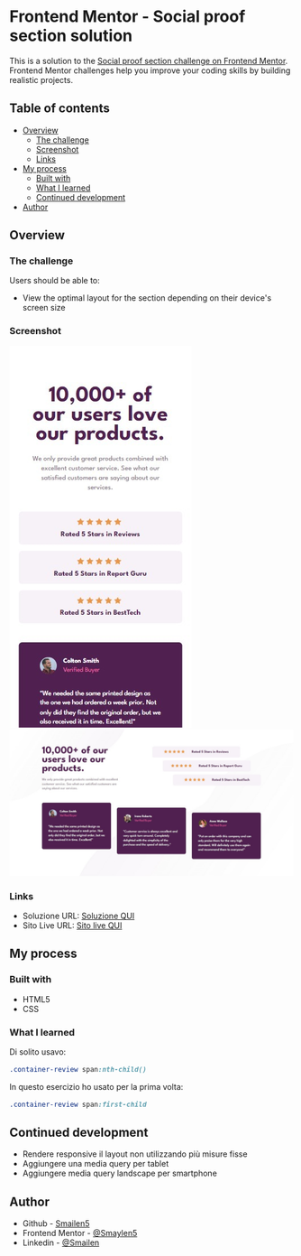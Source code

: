 # Frontend Mentor - Social proof section solution

This is a solution to the [Social proof section challenge on Frontend Mentor](https://www.frontendmentor.io/challenges/social-proof-section-6e0qTv_bA). Frontend Mentor challenges help you improve your coding skills by building realistic projects. 

## Table of contents

- [Overview](#overview)
  - [The challenge](#the-challenge)
  - [Screenshot](#screenshot)
  - [Links](#links)
- [My process](#my-process)
  - [Built with](#built-with)
  - [What I learned](#what-i-learned)
  - [Continued development](#continued-development)
- [Author](#author)


## Overview

### The challenge

Users should be able to:

- View the optimal layout for the section depending on their device's screen size

### Screenshot

![Smartphone](./images/smarphone.jpeg)
![Desktop](./images/desktop.jpeg)

### Links

- Soluzione URL: [Soluzione QUI](https://github.com/Smailen5/Frontend-Mentor-Challenge/tree/main/social-proof-section-master-main)
- Sito Live URL: [Sito live QUI](https://smailen5.github.io/Frontend-Mentor-Challenge/social-proof-section-master-main/)

## My process

### Built with

- HTML5
- CSS


### What I learned

Di solito usavo:

```css
.container-review span:nth-child()
```
In questo esercizio ho usato per la prima volta:

```css
.container-review span:first-child
```

## Continued development 

- Rendere responsive il layout non utilizzando più misure fisse
- Aggiungere una media query per tablet
- Aggiungere media query landscape per smartphone

## Author

- Github - [Smailen5](https://github.com/Smailen5)
- Frontend Mentor - [@Smaylen5](https://www.frontendmentor.io/profile/Smailen5)
- Linkedin - [@Smailen](https://www.linkedin.com/in/smailen-vargas/)